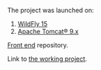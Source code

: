 The project was launched on:

1) [WildFly 15](http://wildfly.org/downloads/)
2) [Apache Tomcat® 9.x](https://tomcat.apache.org/download-90.cgi)

[Front end](https://github.com/iurybakov/getawr_ui) repository.

Link to [the working project](http://176.53.162.238:8080/getawr/).
